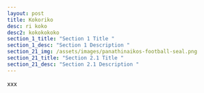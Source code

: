 ```yaml
---
layout: post
title: Kokoriko
desc: ri koko
desc2: kokokokoko
section_1_title: "Section 1 Title "
section_1_desc: "Section 1 Description "
section_21_img: /assets/images/panathinaikos-football-seal.png
section_21_title: "Section 2.1 Title "
section_21_desc: "Section 2.1 Description "
---
```

xxx